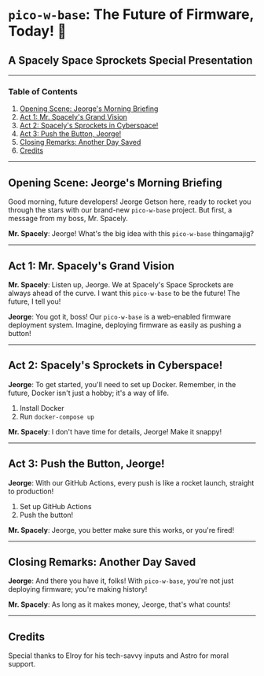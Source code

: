 # `pico-w-base`: The Future of Firmware, Today! 🚀

## A Spacely Space Sprockets Special Presentation

---

### Table of Contents

1. [Opening Scene: Jeorge's Morning Briefing](#opening-scene-jeorges-morning-briefing)
2. [Act 1: Mr. Spacely's Grand Vision](#act-1-mr-spacelys-grand-vision)
3. [Act 2: Spacely's Sprockets in Cyberspace!](#act-2-spacelys-sprockets-in-cyberspace)
4. [Act 3: Push the Button, Jeorge!](#act-3-push-the-button-jeorge)
5. [Closing Remarks: Another Day Saved](#closing-remarks-another-day-saved)
6. [Credits](#credits)

---

## Opening Scene: Jeorge's Morning Briefing

Good morning, future developers! Jeorge Getson here, ready to rocket you through the stars with our brand-new `pico-w-base` project. But first, a message from my boss, Mr. Spacely.

**Mr. Spacely**: Jeorge! What's the big idea with this `pico-w-base` thingamajig?

---

## Act 1: Mr. Spacely's Grand Vision

**Mr. Spacely**: Listen up, Jeorge. We at Spacely's Space Sprockets are always ahead of the curve. I want this `pico-w-base` to be the future! The future, I tell you!

**Jeorge**: You got it, boss! Our `pico-w-base` is a web-enabled firmware deployment system. Imagine, deploying firmware as easily as pushing a button!

---

## Act 2: Spacely's Sprockets in Cyberspace!

**Jeorge**: To get started, you'll need to set up Docker. Remember, in the future, Docker isn't just a hobby; it's a way of life.

1. Install Docker
2. Run `docker-compose up`

**Mr. Spacely**: I don't have time for details, Jeorge! Make it snappy!

---

## Act 3: Push the Button, Jeorge!

**Jeorge**: With our GitHub Actions, every push is like a rocket launch, straight to production!

1. Set up GitHub Actions
2. Push the button!

**Mr. Spacely**: Jeorge, you better make sure this works, or you're fired!

---

## Closing Remarks: Another Day Saved

**Jeorge**: And there you have it, folks! With `pico-w-base`, you're not just deploying firmware; you're making history!

**Mr. Spacely**: As long as it makes money, Jeorge, that's what counts!

---

## Credits

Special thanks to Elroy for his tech-savvy inputs and Astro for moral support.
